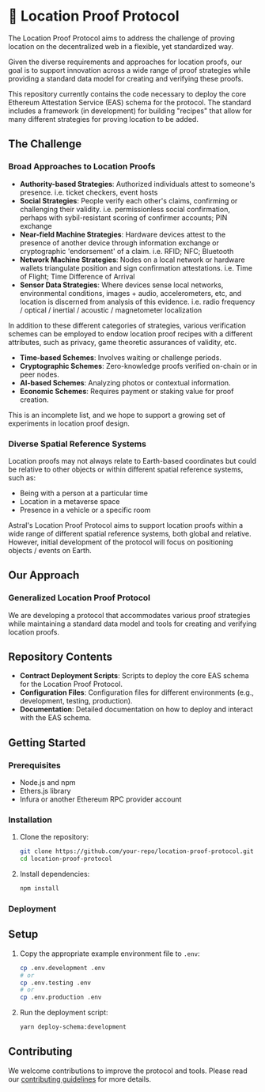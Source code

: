 # 📍 Location Proof Protocol

The Location Proof Protocol aims to address the challenge of proving location on the decentralized web in a flexible, yet standardized way. 

Given the diverse requirements and approaches for location proofs, our goal is to support innovation across a wide range of proof strategies while providing a standard data model for creating and verifying these proofs. 

This repository currently contains the code necessary to deploy the core Ethereum Attestation Service (EAS) schema for the protocol. The standard includes a framework (in development) for building "recipes" that allow for many different strategies for proving location to be added. 

## The Challenge

### Broad Approaches to Location Proofs

- **Authority-based Strategies**: Authorized individuals attest to someone's presence. i.e. ticket checkers, event hosts
- **Social Strategies**: People verify each other's claims, confirming or challenging their validity. i.e. permissionless social confirmation, perhaps with sybil-resistant scoring of confirmer accounts; PIN exchange
- **Near-field Machine Strategies**: Hardware devices attest to the presence of another device through information exchange or cryptographic 'endorsement' of a claim. i.e. RFID; NFC; Bluetooth
- **Network Machine Strategies**: Nodes on a local network or hardware wallets triangulate position and sign confirmation attestations. i.e. Time of Flight; Time Difference of Arrival 
- **Sensor Data Strategies**: Where devices sense local networks, environmental conditions, images + audio, accelerometers, etc, and location is discerned from analysis of this evidence. i.e. radio frequency / optical / inertial / acoustic / magnetometer localization

In addition to these different categories of strategies, various verification schemes can be employed to endow location proof recipes with a different attributes, such as privacy, game theoretic assurances of validity, etc.
- **Time-based Schemes**: Involves waiting or challenge periods.
- **Cryptographic Schemes**: Zero-knowledge proofs verified on-chain or in peer nodes.
- **AI-based Schemes**: Analyzing photos or contextual information.
- **Economic Schemes**: Requires payment or staking value for proof creation.

This is an incomplete list, and we hope to support a growing set of experiments in location proof design.

### Diverse Spatial Reference Systems

Location proofs may not always relate to Earth-based coordinates but could be relative to other objects or within different spatial reference systems, such as:
- Being with a person at a particular time
- Location in a metaverse space
- Presence in a vehicle or a specific room

Astral's Location Proof Protocol aims to support location proofs within a wide range of different spatial reference systems, both global and relative. However, initial development of the protocol will focus on positioning objects / events on Earth.

## Our Approach

### Generalized Location Proof Protocol

We are developing a protocol that accommodates various proof strategies while maintaining a standard data model and tools for creating and verifying location proofs.

## Repository Contents

- **Contract Deployment Scripts**: Scripts to deploy the core EAS schema for the Location Proof Protocol.
- **Configuration Files**: Configuration files for different environments (e.g., development, testing, production).
- **Documentation**: Detailed documentation on how to deploy and interact with the EAS schema.

## Getting Started

### Prerequisites

- Node.js and npm
- Ethers.js library
- Infura or another Ethereum RPC provider account

### Installation

1. Clone the repository:
   ```sh
   git clone https://github.com/your-repo/location-proof-protocol.git
   cd location-proof-protocol
   ```

2. Install dependencies:
   ```sh
   npm install
   ```

### Deployment

## Setup

1. Copy the appropriate example environment file to `.env`:
   ```sh
   cp .env.development .env
   # or
   cp .env.testing .env
   # or
   cp .env.production .env

2. Run the deployment script:
   ```sh
   yarn deploy-schema:development
   ```

## Contributing

We welcome contributions to improve the protocol and tools. Please read our [contributing guidelines](https://github.com/AstralProtocol/astralprotocol/wiki/Contributing-guidelines) for more details.
